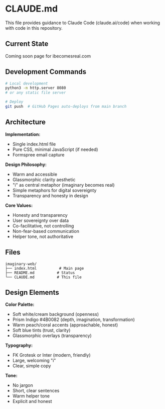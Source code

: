# CLAUDE.md

This file provides guidance to Claude Code (claude.ai/code) when working with code in this repository.

## Current State

Coming soon page for ibecomesreal.com

## Development Commands

```bash
# Local development
python3 -m http.server 8080
# or any static file server

# Deploy
git push  # GitHub Pages auto-deploys from main branch
```

## Architecture

**Implementation:**
- Single index.html file
- Pure CSS, minimal JavaScript (if needed)
- Formspree email capture

**Design Philosophy:**
- Warm and accessible
- Glassmorphic clarity aesthetic
- "i" as central metaphor (imaginary becomes real)
- Simple metaphors for digital sovereignty
- Transparency and honesty in design

**Core Values:**
- Honesty and transparency
- User sovereignty over data
- Co-facilitative, not controlling
- Non-fear-based communication
- Helper tone, not authoritative

## Files

```
imaginary-web/
├── index.html          # Main page
├── README.md          # Status
└── CLAUDE.md          # This file
```

## Design Elements

**Color Palette:**
- Soft white/cream background (openness)
- Prism Indigo #4B0082 (depth, imagination, transformation)
- Warm peach/coral accents (approachable, honest)
- Soft blue tints (trust, clarity)
- Glassmorphic overlays (transparency)

**Typography:**
- FK Grotesk or Inter (modern, friendly)
- Large, welcoming "i"
- Clear, simple copy

**Tone:**
- No jargon
- Short, clear sentences
- Warm helper tone
- Explicit and honest